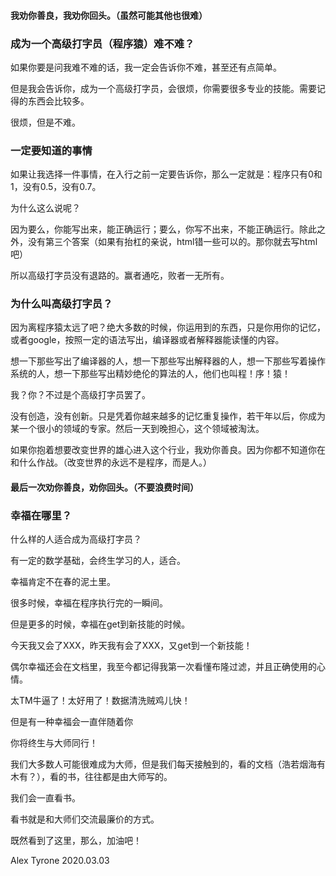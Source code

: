 #### 我劝你善良，我劝你回头。（虽然可能其他也很难）

### 成为一个高级打字员（程序猿）难不难？
如果你要是问我难不难的话，我一定会告诉你不难，甚至还有点简单。

但是我会告诉你，成为一个高级打字员，会很烦，你需要很多专业的技能。需要记得的东西会比较多。

很烦，但是不难。

### 一定要知道的事情
如果让我选择一件事情，在入行之前一定要告诉你，那么一定就是：程序只有0和1，没有0.5，没有0.7。

为什么这么说呢？

因为要么，你能写出来，能正确运行；要么，你写不出来，不能正确运行。除此之外，没有第三个答案（如果有抬杠的亲说，html错一些可以的。那你就去写html吧）

所以高级打字员没有退路的。赢者通吃，败者一无所有。

### 为什么叫高级打字员？

因为离程序猿太远了吧？绝大多数的时候，你运用到的东西，只是你用你的记忆，或者google，按照一定的语法写出，编译器或者解释器能读懂的内容。

想一下那些写出了编译器的人，想一下那些写出解释器的人，想一下那些写着操作系统的人，想一下那些写出精妙绝伦的算法的人，他们也叫程！序！猿！

我？你？不过是个高级打字员罢了。

没有创造，没有创新。只是凭着你越来越多的记忆重复操作，若干年以后，你成为某一个很小的领域的专家。然后一天到晚担心，这个领域被淘汰。

如果你抱着想要改变世界的雄心进入这个行业，我劝你善良。因为你都不知道你在和什么作战。（改变世界的永远不是程序，而是人。）


#### 最后一次劝你善良，劝你回头。（不要浪费时间）
### 幸福在哪里？
什么样的人适合成为高级打字员？

有一定的数学基础，会终生学习的人，适合。

幸福肯定不在春的泥土里。

很多时候，幸福在程序执行完的一瞬间。

但是更多的时候，幸福在get到新技能的时候。

今天我又会了XXX，昨天我有会了XXX，又get到一个新技能！

偶尔幸福还会在文档里，我至今都记得我第一次看懂布隆过滤，并且正确使用的心情。

太TM牛逼了！太好用了！数据清洗贼鸡儿快！

但是有一种幸福会一直伴随着你

你将终生与大师同行！

我们大多数人可能很难成为大师，但是我们每天接触到的，看的文档（浩若烟海有木有？），看的书，往往都是由大师写的。

我们会一直看书。

看书就是和大师们交流最廉价的方式。

既然看到了这里，那么，加油吧！




Alex Tyrone
2020.03.03
